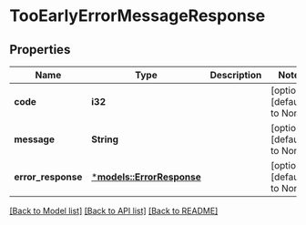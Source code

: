 # TooEarlyErrorMessageResponse

## Properties
Name | Type | Description | Notes
------------ | ------------- | ------------- | -------------
**code** | **i32** |  | [optional] [default to None]
**message** | **String** |  | [optional] [default to None]
**error_response** | [***models::ErrorResponse**](ErrorResponse.md) |  | [optional] [default to None]

[[Back to Model list]](../README.md#documentation-for-models) [[Back to API list]](../README.md#documentation-for-api-endpoints) [[Back to README]](../README.md)


